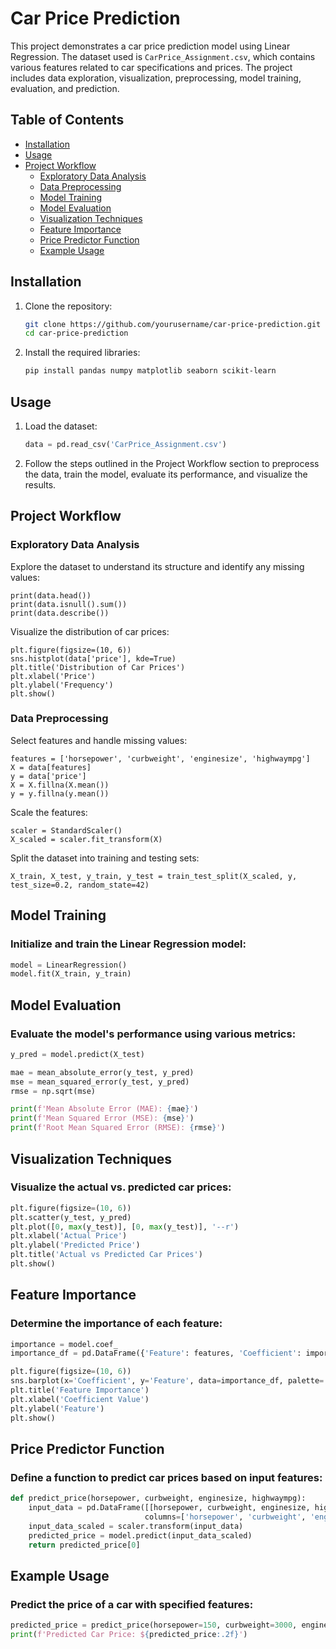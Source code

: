 # Car Price Prediction

This project demonstrates a car price prediction model using Linear Regression. The dataset used is `CarPrice_Assignment.csv`, which contains various features related to car specifications and prices. The project includes data exploration, visualization, preprocessing, model training, evaluation, and prediction.

## Table of Contents
- [Installation](#installation)
- [Usage](#usage)
- [Project Workflow](#project-workflow)
  - [Exploratory Data Analysis](#exploratory-data-analysis)
  - [Data Preprocessing](#data-preprocessing)
  - [Model Training](#model-training)
  - [Model Evaluation](#model-evaluation)
  - [Visualization Techniques](#visualization-techniques)
  - [Feature Importance](#feature-importance)
  - [Price Predictor Function](#price-predictor-function)
  - [Example Usage](#example-usage)


## Installation

1. Clone the repository:
   ```bash
   git clone https://github.com/yourusername/car-price-prediction.git
   cd car-price-prediction
2. Install the required libraries:
   ```bash
   pip install pandas numpy matplotlib seaborn scikit-learn

## Usage

1. Load the dataset:
   ```python
   data = pd.read_csv('CarPrice_Assignment.csv')
2. Follow the steps outlined in the Project Workflow section to preprocess the data, train the model, evaluate its performance, and visualize the results.

## Project Workflow

### Exploratory Data Analysis
Explore the dataset to understand its structure and identify any missing values:

    print(data.head())
    print(data.isnull().sum())
    print(data.describe())
Visualize the distribution of car prices:

    plt.figure(figsize=(10, 6))
    sns.histplot(data['price'], kde=True)
    plt.title('Distribution of Car Prices')
    plt.xlabel('Price')
    plt.ylabel('Frequency')
    plt.show()

### Data Preprocessing
Select features and handle missing values:

    features = ['horsepower', 'curbweight', 'enginesize', 'highwaympg']
    X = data[features]
    y = data['price']
    X = X.fillna(X.mean())
    y = y.fillna(y.mean())
Scale the features:

    scaler = StandardScaler()
    X_scaled = scaler.fit_transform(X)

Split the dataset into training and testing sets:

    X_train, X_test, y_train, y_test = train_test_split(X_scaled, y, test_size=0.2, random_state=42)

## Model Training

### Initialize and train the Linear Regression model:

```python
model = LinearRegression()
model.fit(X_train, y_train)
```

## Model Evaluation

### Evaluate the model's performance using various metrics:

```python
y_pred = model.predict(X_test)

mae = mean_absolute_error(y_test, y_pred)
mse = mean_squared_error(y_test, y_pred)
rmse = np.sqrt(mse)

print(f'Mean Absolute Error (MAE): {mae}')
print(f'Mean Squared Error (MSE): {mse}')
print(f'Root Mean Squared Error (RMSE): {rmse}')
```

## Visualization Techniques

### Visualize the actual vs. predicted car prices:

```python
plt.figure(figsize=(10, 6))
plt.scatter(y_test, y_pred)
plt.plot([0, max(y_test)], [0, max(y_test)], '--r')
plt.xlabel('Actual Price')
plt.ylabel('Predicted Price')
plt.title('Actual vs Predicted Car Prices')
plt.show()
```

## Feature Importance

### Determine the importance of each feature:

```python
importance = model.coef_
importance_df = pd.DataFrame({'Feature': features, 'Coefficient': importance})

plt.figure(figsize=(10, 6))
sns.barplot(x='Coefficient', y='Feature', data=importance_df, palette='viridis')
plt.title('Feature Importance')
plt.xlabel('Coefficient Value')
plt.ylabel('Feature')
plt.show()
```

## Price Predictor Function

### Define a function to predict car prices based on input features:

```python
def predict_price(horsepower, curbweight, enginesize, highwaympg):
    input_data = pd.DataFrame([[horsepower, curbweight, enginesize, highwaympg]],
                              columns=['horsepower', 'curbweight', 'enginesize', 'highwaympg'])
    input_data_scaled = scaler.transform(input_data)
    predicted_price = model.predict(input_data_scaled)
    return predicted_price[0]
```

## Example Usage

### Predict the price of a car with specified features:

```python
predicted_price = predict_price(horsepower=150, curbweight=3000, enginesize=2.5, highwaympg=25)
print(f'Predicted Car Price: ${predicted_price:.2f}')
```
